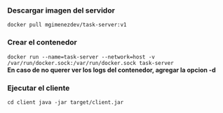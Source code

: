 ### Descargar imagen del servidor
``
docker pull mgimenezdev/task-server:v1
``

### Crear el contenedor
``
docker run --name=task-server --network=host -v /var/run/docker.sock:/var/run/docker.sock task-server
``
<br>
**En caso de no querer ver los logs del contenedor, agregar la opcion -d**

### Ejecutar el cliente
``
cd client
java -jar target/client.jar
``
